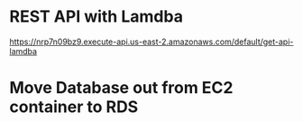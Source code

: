 
# REST API with Lamdba

https://nrp7n09bz9.execute-api.us-east-2.amazonaws.com/default/get-api-lamdba


#  Move Database out from EC2 container to RDS
